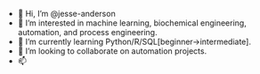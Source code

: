 - 👋 Hi, I’m @jesse-anderson
- 👀 I’m interested in machine learning, biochemical engineering, automation, and process engineering.
- 🌱 I’m currently learning Python/R/SQL[beginner->intermediate].
- 💞️ I’m looking to collaborate on automation projects.
- 📫 

<!---
jesse-anderson/jesse-anderson is a ✨ special ✨ repository because its `README.md` (this file) appears on your GitHub profile.
You can click the Preview link to take a look at your changes.
--->
